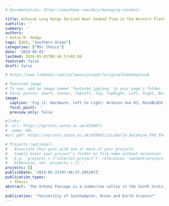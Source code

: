 ```yaml
---
# Documentation: https://wowchemy.com/docs/managing-content/

title: Autosub Long Range Derived Near Seabed Flow in the Western Flank of the Orkney Passage
subtitle: ''
summary: ''
authors:
- Katie R. Hodge
tags: [AUV, "Southern Ocean"]
categories: ["MSc thesis"]
date: '2018-05-01'
lastmod: 2018-05-01T08:46:57+01:00
featured: false
draft: false

# https://www.linkedin.com/in/lawsonjoseph/?originalSubdomain=uk

# Featured image
# To use, add an image named `featured.jpg/png` to your page's folder.
# Focal points: Smart, Center, TopLeft, Top, TopRight, Left, Right, BottomLeft, Bottom, BottomRight.
image:
  caption: 'Fig 11. Hardware, left to right: Arduino Uno R3, RockBLOCK, Adafruit GPS, Thermistor.'
  focal_point: ''
  preview_only: false

#links:
#- url: https://eprints.soton.ac.uk/435867/
#  name: URL
#url_pdf: https://eprints.soton.ac.uk/435867/1/Lobelle_Delphine_PhD_Thesis.pdf

# Projects (optional).
#   Associate this post with one or more of your projects.
#   Simply enter your project's folder or file name without extension.
#   E.g. `projects = ["internal-project"]` references `content/project/deep-learning/index.md`.
#   Otherwise, set `projects = []`.
projects: []
publishDate: '2018-05-21T07:46:57.285207Z'
publication_types: 
  - thesis
abstract: 'The Orkney Passage is a submarine valley in the South Scotia Ridge that connects the Scotia Sea to the Weddell Sea. It is the most direct throughflow for deep water outflow from the Weddell Sea to enter the Atlantic Overturning Circulation. This study uses autonomous underwater vehicle data from the Dynamics of the Orkney Passage Outflow Project (DynOPO) to investigate the near seabed flow in the western flank of the Orkney Passage and test the hypothesis that across slope flow in the region will primarily be downslope as a result of Ekman Veering. From assessing 28 locations across slope flow was observed to be predominantly in a downslope direction, occurring twice as often as upslope flow. It was found that 16 locations directly violate Ekman Veering, five locations somewhat conform to Ekman veering and the remaining locations neither support nor violate Ekman Veering. This lead to the conclusion that Ekman veering is not the only process responsible for the observed across slope flow in the region. Subsequently, other processes are briefly investigated. The Ekman layer thickness and the net across slope flow within the bottom boundary layer were also calculated.
'
publication: '*University of Southampton, Ocean and Earth Science*'
---
```


